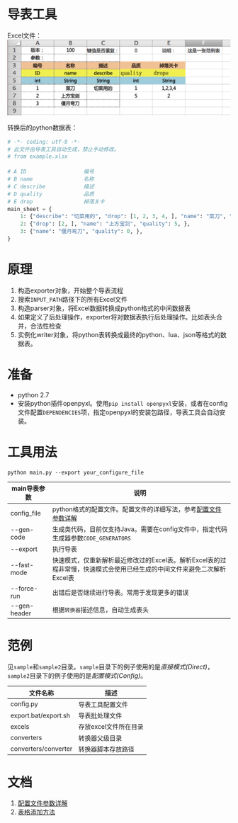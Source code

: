 导表工具
======================

Excel文件：
![](doc/images/direct-header@2x.png)

转换后的python数据表：
```python
# -*- coding: utf-8 -*-
# 此文件由导表工具自动生成，禁止手动修改。
# from example.xlsx

# A ID                  编号
# B name                名称
# C describe            描述
# D quality             品质
# E drop                掉落关卡
main_sheet = {
    1: {"describe": "切菜用的", "drop": [1, 2, 3, 4, ], "name": "菜刀", "quality": 1, },
    2: {"drop": [2, ], "name": "上方宝剑", "quality": 5, },
    3: {"name": "偃月弯刀", "quality": 0, },
}
```

# 原理
1. 构造exporter对象，开始整个导表流程
2. 搜索`INPUT_PATH`路径下的所有Excel文件
3. 构造parser对象，将Excel数据转换成python格式的中间数据表
4. 如果定义了后处理操作，exporter将对数据表执行后处理操作。比如表头合并，合法性检查
5. 实例化writer对象，将python表转换成最终的python、lua、json等格式的数据表。

# 准备
+ python 2.7
+ 安装python插件openpyxl。使用`pip install openpyxl`安装，或者在config文件配置`DEPENDENCIES`项，指定openpyxl的安装包路径，导表工具会自动安装。

# 工具用法

```shell
python main.py --export your_configure_file
```

main导表参数 | 说明
------------|--------
config_file | python格式的配置文件。配置文件的详细写法，参考[配置文件参数详解](doc/how-to-config.md)
--gen-code  | 生成类代码，目前仅支持Java。需要在config文件中，指定代码生成器参数`CODE_GENERATORS`
--export    | 执行导表
--fast-mode | 快速模式，仅重新解析最近修改过的Excel表。解析Excel表的过程非常慢，快速模式会使用已经生成的中间文件来避免二次解析Excel表
--force-run | 出错后是否继续进行导表。常用于发现更多的错误
--gen-header| 根据`转换器`描述信息，自动生成表头

# 范例
见`sample`和`sample2`目录。`sample`目录下的例子使用的是*直接模式(Direct)*，`sample2`目录下的例子使用的是*配置模式(Config)*。

文件名称 | 描述
--------|---------
config.py | 导表工具配置文件
export.bat/export.sh | 导表批处理文件
excels | 存放excel文件所在目录
converters | 转换器父级目录
converters/converter | 转换器脚本存放路径

# 文档
1. [配置文件参数详解](doc/how-to-config.md)
2. [表格添加方法](doc/how-to-create-excel.md)

